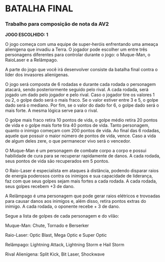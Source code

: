 <h1>BATALHA FINAL</h1>
<h3>Trabalho para composição de nota da AV2</h3>

<strong>JOGO ESCOLHIDO: 1</strong>

<p>O jogo começa com uma equipe de super-heróis enfrentando uma ameaça
alienígena que invadiu a Terra. O jogador pode escolher um entre três
personagens diferentes para controlar durante o jogo: o Muque-Man, o RaioLaser e a Relâmpago. </p>
<p>A parte do jogo que você irá desenvolver consiste da batalha final contra o líder
dos invasores alienígenas.
</p>
<p>O jogo será composta de 6 rodadas e durante cada rodada o personagem
atacará, sendo posteriormente seguido pelo rival. A cada rodada, será jogado
um dado pelo jogador e pelo rival. Caso o jogador tire os valores 1 ou 2, o golpe
dado será o mais fraco. Se o valor estiver entre 3 e 5, o golpe dado será o
mediano. Por fim, se o valor do dado for 6, o golpe dado será o mais forte. A
mesma lógica serve para o rival.
</p>
<p>O golpe mais fraco retira 10 pontos de vida, o golpe médio retira 20 pontos de
vida e o golpe mais forte tira 40 pontos de vida. Tanto personagem, quanto o
inimigo começam com 200 pontos de vida. Ao final das 6 rodadas, aquele que
possuir o maior número de pontos de vida, vence. Caso a vida de algum deles
zere, o que permanecer vivo será o vencedor.
</p>
<p>O Muque-Man é um personagem de combate corpo a corpo e possui habilidade
de cura para se recuperar rapidamente de danos. A cada rodada, seus pontos
de vida são recuperados em 5 pontos.</p>
<p>O Raio-Laser é especialista em ataques à distância, podendo disparar raios de
energia poderosos contra os inimigos e sua capacidade de liderança, faz com
que seus golpes sejam mais fortes a cada rodada. A cada rodada, seus golpes
recebem +3 de dano.
</p>
<p>A Relâmpago é uma personagem que pode gerar raios elétricos e trovoadas
para causar danos aos inimigos e, além disso, retira pontos extras do inimigo. A
cada rodada, o oponente recebe + 3 de dano.
</p>
<p>Segue a lista de golpes de cada personagem e do vilão:
</p>
<p>Muque-Man: Chute, Tornado e Berserker
</p>
<p>Raio-Laser: Optic Blast, Mega Optic e Super Optic
</p>
<p>Relâmpago: Lightning Attack, Lightning Storm e Hail Storm
</p>
<p>Rival Alienígena: Split Kick, Bit Laser, Shockwave</p>